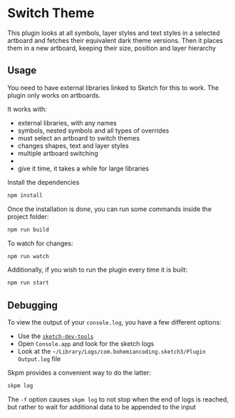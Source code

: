 # Switch Theme

This plugin looks at all symbols, layer styles and text styles in a selected artboard and fetches their equivalent dark theme versions. Then it places them in a new artboard, keeping their size, position and layer hierarchy

## Usage

You need to have external libraries linked to Sketch for this to work.
The plugin only works on artboards.

It works with:
 - external libraries, with any names
 - symbols, nested symbols and all types of overrides
 - must select an artboard to switch themes
 - changes shapes, text and layer styles
 - multiple artboard switching
 - 
 - give it time, it takes a while for large libraries


Install the dependencies

```bash
npm install
```

Once the installation is done, you can run some commands inside the project folder:

```bash
npm run build
```

To watch for changes:

```bash
npm run watch
```

Additionally, if you wish to run the plugin every time it is built:

```bash
npm run start
```

## Debugging

To view the output of your `console.log`, you have a few different options:

- Use the [`sketch-dev-tools`](https://github.com/skpm/sketch-dev-tools)
- Open `Console.app` and look for the sketch logs
- Look at the `~/Library/Logs/com.bohemiancoding.sketch3/Plugin Output.log` file

Skpm provides a convenient way to do the latter:

```bash
skpm log
```

The `-f` option causes `skpm log` to not stop when the end of logs is reached, but rather to wait for additional data to be appended to the input
